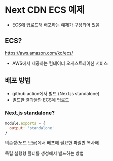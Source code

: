 # Next CDN ECS 예제

- ECS에 업로드해 배포하는 예제가 구성되어 있음

## ECS?

https://aws.amazon.com/ko/ecs/

- AWS에서 제공하는 컨테이너 오케스트레이션 서비스

## 배포 방법

- github action에서 빌드 (Next.js standalone)
- 빌드한 결과물만 ECS에 업로드

### Next.js standalone?

```js
module.exports = {
  output: 'standalone'
}
```

의존성(노드 모듈)에서 배포에 필요한 파일만 복사해

독립 실행형 폴더를 생성해서 빌드하는 방법